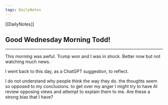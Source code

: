 ```yaml
---
tags: DailyNotes
---
```


[[DailyNotes]]

## Good  Wednesday  Morning Todd!

----

This morning was awful. Trump won and I was in shock. Better now but not watching much news.

I went back to this day, as a ChatGPT suggestion, to reflect.

I do not understand why people think the way they do. the thoughts seem so opposed to my conclusions.  to get over my anger I might try to have AI review opposing views and attempt to explain them to me.  Are these a strong bias that I have?